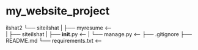 # my_website_project

ilshat2
 └──  siteilshat
 |   ├──  myresume        <--  
 |   ├──  siteilshat 
 |   ├──  __init__.py     <--
 |   └──  manage.py       <-- 
 ├──  .gitignore
 ├──  README.md
 └──  requirements.txt    <-- 
 
